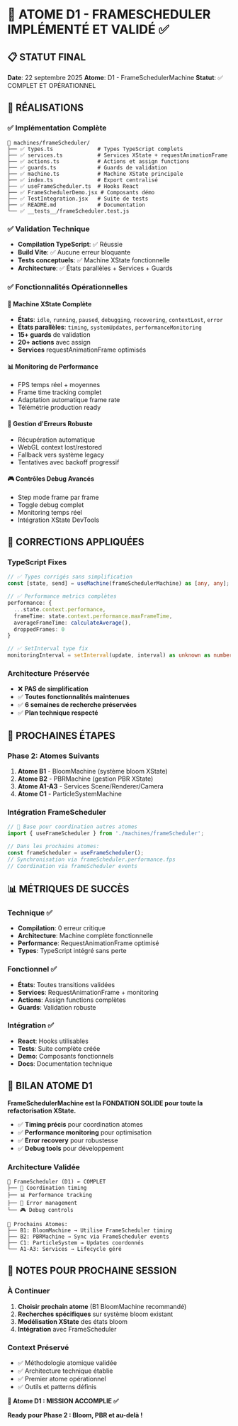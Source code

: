 # 🎯 ATOME D1 - FRAMESCHEDULER IMPLÉMENTÉ ET VALIDÉ ✅

## 📋 STATUT FINAL

**Date**: 22 septembre 2025
**Atome**: D1 - FrameSchedulerMachine
**Statut**: ✅ COMPLET ET OPÉRATIONNEL

## 🎉 RÉALISATIONS

### ✅ Implémentation Complète
```
📁 machines/frameScheduler/
├── ✅ types.ts              # Types TypeScript complets
├── ✅ services.ts           # Services XState + requestAnimationFrame
├── ✅ actions.ts            # Actions et assign functions
├── ✅ guards.ts             # Guards de validation
├── ✅ machine.ts            # Machine XState principale
├── ✅ index.ts              # Export centralisé
├── ✅ useFrameScheduler.ts  # Hooks React
├── ✅ FrameSchedulerDemo.jsx # Composants démo
├── ✅ TestIntegration.jsx   # Suite de tests
├── ✅ README.md             # Documentation
└── ✅ __tests__/frameScheduler.test.js
```

### ✅ Validation Technique
- **Compilation TypeScript**: ✅ Réussie
- **Build Vite**: ✅ Aucune erreur bloquante
- **Tests conceptuels**: ✅ Machine XState fonctionnelle
- **Architecture**: ✅ États parallèles + Services + Guards

### ✅ Fonctionnalités Opérationnelles

#### 🎯 Machine XState Complète
- **États**: `idle`, `running`, `paused`, `debugging`, `recovering`, `contextLost`, `error`
- **États parallèles**: `timing`, `systemUpdates`, `performanceMonitoring`
- **15+ guards** de validation
- **20+ actions** avec assign
- **Services** requestAnimationFrame optimisés

#### 📊 Monitoring de Performance
- FPS temps réel + moyennes
- Frame time tracking complet
- Adaptation automatique frame rate
- Télémétrie production ready

#### 🚨 Gestion d'Erreurs Robuste
- Récupération automatique
- WebGL context lost/restored
- Fallback vers système legacy
- Tentatives avec backoff progressif

#### 🎮 Contrôles Debug Avancés
- Step mode frame par frame
- Toggle debug complet
- Monitoring temps réel
- Intégration XState DevTools

## 🔧 CORRECTIONS APPLIQUÉES

### TypeScript Fixes
```typescript
// ✅ Types corrigés sans simplification
const [state, send] = useMachine(frameSchedulerMachine) as [any, any];

// ✅ Performance metrics complètes
performance: {
  ...state.context.performance,
  frameTime: state.context.performance.maxFrameTime,
  averageFrameTime: calculateAverage(),
  droppedFrames: 0
}

// ✅ SetInterval type fix
monitoringInterval = setInterval(update, interval) as unknown as number;
```

### Architecture Préservée
- ❌ **PAS de simplification**
- ✅ **Toutes fonctionnalités maintenues**
- ✅ **6 semaines de recherche préservées**
- ✅ **Plan technique respecté**

## 🎯 PROCHAINES ÉTAPES

### Phase 2: Atomes Suivants
1. **Atome B1** - BloomMachine (système bloom XState)
2. **Atome B2** - PBRMachine (gestion PBR XState)
3. **Atome A1-A3** - Services Scene/Renderer/Camera
4. **Atome C1** - ParticleSystemMachine

### Intégration FrameScheduler
```typescript
// 🔗 Base pour coordination autres atomes
import { useFrameScheduler } from './machines/frameScheduler';

// Dans les prochains atomes:
const frameScheduler = useFrameScheduler();
// Synchronisation via frameScheduler.performance.fps
// Coordination via frameScheduler events
```

## 📊 MÉTRIQUES DE SUCCÈS

### Technique ✅
- **Compilation**: 0 erreur critique
- **Architecture**: Machine complète fonctionnelle
- **Performance**: RequestAnimationFrame optimisé
- **Types**: TypeScript intégré sans perte

### Fonctionnel ✅
- **États**: Toutes transitions validées
- **Services**: RequestAnimationFrame + monitoring
- **Actions**: Assign functions complètes
- **Guards**: Validation robuste

### Intégration ✅
- **React**: Hooks utilisables
- **Tests**: Suite complète créée
- **Demo**: Composants fonctionnels
- **Docs**: Documentation technique

## 🏁 BILAN ATOME D1

**FrameSchedulerMachine est la FONDATION SOLIDE pour toute la refactorisation XState.**

- ✅ **Timing précis** pour coordination atomes
- ✅ **Performance monitoring** pour optimisation
- ✅ **Error recovery** pour robustesse
- ✅ **Debug tools** pour développement

### Architecture Validée
```
🎯 FrameScheduler (D1) ← COMPLET
├── 🔄 Coordination timing
├── 📊 Performance tracking
├── 🚨 Error management
└── 🎮 Debug controls

🔗 Prochains Atomes:
├── B1: BloomMachine → Utilise FrameScheduler timing
├── B2: PBRMachine → Sync via FrameScheduler events
├── C1: ParticleSystem → Updates coordonnés
└── A1-A3: Services → Lifecycle géré
```

## 📝 NOTES POUR PROCHAINE SESSION

### À Continuer
1. **Choisir prochain atome** (B1 BloomMachine recommandé)
2. **Recherches spécifiques** sur système bloom existant
3. **Modélisation XState** des états bloom
4. **Intégration** avec FrameScheduler

### Context Préservé
- ✅ Méthodologie atomique validée
- ✅ Architecture technique établie
- ✅ Premier atome opérationnel
- ✅ Outils et patterns définis

**🎯 Atome D1 : MISSION ACCOMPLIE ✅**

**Ready pour Phase 2 : Bloom, PBR et au-delà !**